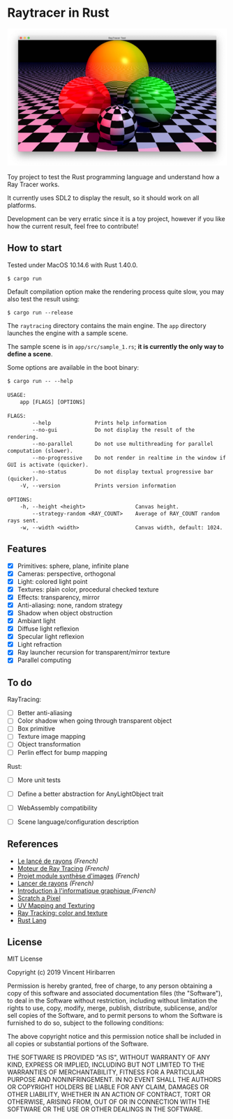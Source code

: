 # Raytracer in Rust

![Sample](./doc/images/sample_readme.jpg)

Toy project to test the Rust programming language and understand how a Ray Tracer works.

It currently uses SDL2 to display the result, so it should work on all platforms.

Development can be very erratic since it is a toy project, however if you like how
the current result, feel free to contribute!


## How to start

Tested under MacOS 10.14.6 with Rust 1.40.0.

    $ cargo run

Default compilation option make the rendering process quite slow, you may also test the result using:

    $ cargo run --release

The `raytracing` directory contains the main engine. The `app` directory launches the engine with a sample scene.

The sample scene is in `app/src/sample_1.rs`; **it is currently the only way to define a scene**.

Some options are available in the boot binary:

```
$ cargo run -- --help

USAGE:
    app [FLAGS] [OPTIONS]

FLAGS:
        --help              Prints help information
        --no-gui            Do not display the result of the rendering.
        --no-parallel       Do not use multithreading for parallel computation (slower).
        --no-progressive    Do not render in realtime in the window if GUI is activate (quicker).
        --no-status         Do not display textual progressive bar (quicker).
    -V, --version           Prints version information

OPTIONS:
    -h, --height <height>                Canvas height.
        --strategy-random <RAY_COUNT>    Average of RAY_COUNT random rays sent.
    -w, --width <width>                  Canvas width, default: 1024.
```

## Features

- [X] Primitives: sphere, plane, infinite plane
- [X] Cameras: perspective, orthogonal
- [X] Light: colored light point
- [X] Textures: plain color, procedural checked texture
- [X] Effects: transparency, mirror
- [X] Anti-aliasing: none, random strategy
- [X] Shadow when object obstruction
- [X] Ambiant light
- [X] Diffuse light reflexion
- [X] Specular light reflexion
- [X] Light refraction
- [X] Ray launcher recursion for transparent/mirror texture
- [X] Parallel computing

## To do

RayTracing:

- [ ] Better anti-aliasing
- [ ] Color shadow when going through transparent object
- [ ] Box primitive
- [ ] Texture image mapping
- [ ] Object transformation
- [ ] Perlin effect for bump mapping

Rust:

- [ ] More unit tests
- [ ] Define a better abstraction for AnyLightObject trait
- [ ] WebAssembly compatibility
- [ ] Scene language/configuration description


## References

- [Le lancé de rayons](http://mathinfo.univ-reims.fr/image/siRendu/Documents/2004-Chap6-RayTracing.pdf) *(French)*
- [Moteur de Ray Tracing](https://www.cyril-rabat.fr/data/RAYTRACING_rapport.pdf) *(French)*
- [Projet module synthèse d'images](http://gregory.corgie.free.fr/dotclear/images/Raytracing/Rapport_Raytracing.pdf) *(French)*
- [Lancer de rayons](http://heigeas.free.fr/laure/ray_tracing/realisation.htm) *(French)*
- [Introduction à l'informatique graphique
](https://www.lama.univ-savoie.fr/pagesmembres/lachaud/Cours/INFO805/Tests/html/ig_tp2.html) *(French)*
- [Scratch a Pixel](https://www.scratchapixel.com/)
- [UV Mapping and Texturing](http://viclw17.github.io/2019/04/12/raytracing-uv-mapping-and-texturing/)
- [Ray Tracking: color and texture](http://www.bentonian.com/Lectures/AdvGraph1314/3.%20Ray%20tracing%20-%20color%20and%20texture.pdf)
- [Rust Lang](https://www.rust-lang.org/)

## License

MIT License

Copyright (c) 2019 Vincent Hiribarren

Permission is hereby granted, free of charge, to any person obtaining a copy
of this software and associated documentation files (the "Software"), to deal
in the Software without restriction, including without limitation the rights
to use, copy, modify, merge, publish, distribute, sublicense, and/or sell
copies of the Software, and to permit persons to whom the Software is
furnished to do so, subject to the following conditions:

The above copyright notice and this permission notice shall be included in all
copies or substantial portions of the Software.

THE SOFTWARE IS PROVIDED "AS IS", WITHOUT WARRANTY OF ANY KIND, EXPRESS OR
IMPLIED, INCLUDING BUT NOT LIMITED TO THE WARRANTIES OF MERCHANTABILITY,
FITNESS FOR A PARTICULAR PURPOSE AND NONINFRINGEMENT. IN NO EVENT SHALL THE
AUTHORS OR COPYRIGHT HOLDERS BE LIABLE FOR ANY CLAIM, DAMAGES OR OTHER
LIABILITY, WHETHER IN AN ACTION OF CONTRACT, TORT OR OTHERWISE, ARISING FROM,
OUT OF OR IN CONNECTION WITH THE SOFTWARE OR THE USE OR OTHER DEALINGS IN THE
SOFTWARE.